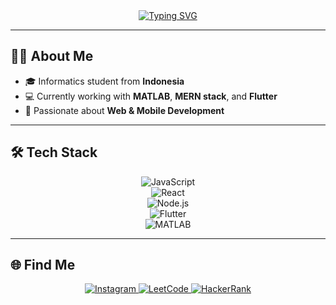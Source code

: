 <div align="center">
<a href="https://git.io/typing-svg"><img src="https://readme-typing-svg.demolab.com?font=JetBrains+Mono&pause=1000&color=F9F6FE&center=true&vCenter=true&width=435&lines=Oh%2C+hi+There!;My+name+is+Adjie;I+am+an+informatic+student+currently;Junior+Full-Stack+Web+Developer" alt="Typing SVG" /></a>
</div>

---

## 👨‍💻 About Me
- 🎓 Informatics student from **Indonesia**  
- 💻 Currently working with **MATLAB**, **MERN stack**, and **Flutter**  
- 🚀 Passionate about **Web & Mobile Development**  
---

## 🛠 Tech Stack
<div align="center">

![JavaScript](https://img.shields.io/badge/JavaScript-000?style=for-the-badge&logo=javascript)  
![React](https://img.shields.io/badge/React-000?style=for-the-badge&logo=react)  
![Node.js](https://img.shields.io/badge/Node.js-000?style=for-the-badge&logo=node.js)  
![Flutter](https://img.shields.io/badge/Flutter-000?style=for-the-badge&logo=flutter)  
![MATLAB](https://img.shields.io/badge/MATLAB-000?style=for-the-badge&logo=mathworks)  

</div>

---

## 🌐 Find Me
<div align="center">
  <a href="https://instagram.com/adhfac">
    <img src="https://img.shields.io/badge/Instagram-E4405F?style=for-the-badge&logo=Instagram&logoColor=white" alt="Instagram"/>
  </a>
  <a href="https://leetcode.com/u/5zOza7nBkc/">
    <img src="https://img.shields.io/badge/LeetCode-FFA116?style=for-the-badge&logo=LeetCode&logoColor=black" alt="LeetCode"/>
  </a>
  <a href="https://www.hackerrank.com/profile/mdhafaadjiesapu1">
    <img src="https://img.shields.io/badge/HackerRank-2EC866?style=for-the-badge&logo=HackerRank&logoColor=white" alt="HackerRank"/>
  </a>
</div>
